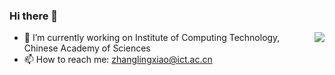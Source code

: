 ### Hi there 👋
<img align="right" src="https://github-readme-stats.vercel.app/api?username=jwzxgy2007&show_icons=true&icon_color=805AD5&text_color=718096&bg_color=ffffff&hide_title=true" />

- 🔭 I’m currently working on Institute of Computing Technology, Chinese Academy of Sciences
- 📫 How to reach me: zhanglingxiao@ict.ac.cn

